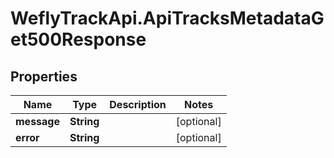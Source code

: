 # WeflyTrackApi.ApiTracksMetadataGet500Response

## Properties

Name | Type | Description | Notes
------------ | ------------- | ------------- | -------------
**message** | **String** |  | [optional] 
**error** | **String** |  | [optional] 



